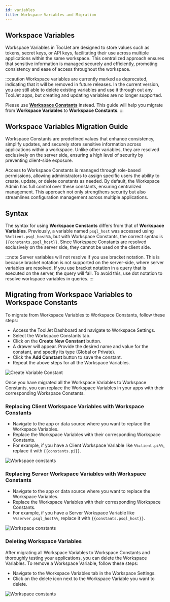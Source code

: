 ```yaml
---
id: variables
title: Workspace Variables and Migration
---
```


## Workspace Variables

Workspace Variables in ToolJet are designed to store values such as tokens, secret keys, or API keys, facilitating their use across multiple applications within the same workspace. This centralized approach ensures that sensitive information is managed securely and efficiently, promoting consistency and ease of access throughout the workspace.

:::caution
Workspace variables are currently marked as deprecated, indicating that it will be removed in future releases. In the current version, you are still able to delete existing variables and use it through out any ToolJet apps, but creating and updating variables are no longer supported. 

Please use **[Workspace Constants](/docs/org-management/workspaces/workspace_constants)** instead. This guide will help you migrate from **Workspace Variables** to **Workspace Constants**.
:::

## Workspace Variables Migration Guide

Workspace Constants are predefined values that enhance consistency, simplify updates, and securely store sensitive information across applications within a workspace. Unlike other variables, they are resolved exclusively on the server side, ensuring a high level of security by preventing client-side exposure. 

Access to Workspace Constants is managed through role-based permissions, allowing administrators to assign specific users the ability to create, update, or delete constants as needed. By default, the Workspace Admin has full control over these constants, ensuring centralized management. This approach not only strengthens security but also streamlines configuration management across multiple applications.

## Syntax

The syntax for using **Workspace Constants** differs from that of **Workspace Variables**. Previously, a variable named `psql_host` was accessed using `%%client.psql_host%%`, but with Workspace Constants, the correct syntax is `{{constants.psql_host}}`. Since Workspace Constants are resolved exclusively on the server side, they cannot be used on the client side.

:::note
Server variables will not resolve if you use bracket notation. This is because bracket notation is not supported on the server-side, where server variables are resolved. If you use bracket notation in a query that is executed on the server, the query will fail. To avoid this, use dot notation to resolve workspace variables in queries.
:::

## Migrating from Workspace Variables to Workspace Constants

To migrate from Workspace Variables to Workspace Constants, follow these steps:

- Access the ToolJet Dashboard and navigate to Workspace Settings.
- Select the Workspace Constants tab.
- Click on the **Create New Constant** button.
- A drawer will appear. Provide the desired name and value for the constant, and specify its type (Global or Private).
- Click the **Add Constant** button to save the constant.
- Repeat the above steps for all the Workspace Variables.

<div style={{textAlign: 'center'}}>
<img style={{ border:'0', marginBottom:'15px', borderRadius:'5px', boxShadow: '0px 1px 3px rgba(0, 0, 0, 0.2)' }} className="screenshot-full" src="/img/workspace-const/create-constant.png" alt="Create Variable Constant"/>
</div>

Once you have migrated all the Workspace Variables to Workspace Constants, you can replace the Workspace Variables in your apps with their corresponding Workspace Constants.

### Replacing Client Workspace Variables with Workspace Constants

- Navigate to the app or data source where you want to replace the Workspace Variables.
- Replace the Workspace Variables with their corresponding Workspace Constants.
- For example, if you have a Client Workspace Variable like `%%client.pi%%`, replace it with `{{constants.pi}}`.

<div style={{textAlign: 'center'}}>
<img style={{ border:'0', marginBottom:'15px', borderRadius:'5px', boxShadow: '0px 1px 3px rgba(0, 0, 0, 0.2)' }} className="screenshot-full" src="/img/workspace-const/client-side-variable.gif" alt="Workspace constants"/>
</div>

### Replacing Server Workspace Variables with Workspace Constants
- Navigate to the app or data source where you want to replace the Workspace Variables.
- Replace the Workspace Variables with their corresponding Workspace Constants.
- For example, if you have a Server Workspace Variable like `%%server.psql_host%%`, replace it with `{{constants.psql_host}}`.

<div style={{textAlign: 'center'}}>
<img style={{ border:'0', marginBottom:'15px', borderRadius:'5px', boxShadow: '0px 1px 3px rgba(0, 0, 0, 0.2)' }} className="screenshot-full" src="/img/workspace-const/server-side-variable.gif" alt="Workspace constants"/>
</div>


### Deleting Workspace Variables

After migrating all Workspace Variables to Workspace Constants and thoroughly testing your applications, you can delete the Workspace Variables. To remove a Workspace Variable, follow these steps:

- Navigate to the Workspace Variables tab in the Workspace Settings.
- Click on the delete icon next to the Workspace Variable you want to delete.

<div style={{textAlign: 'center'}}>
<img style={{ border:'0', marginBottom:'15px', borderRadius:'5px', boxShadow: '0px 1px 3px rgba(0, 0, 0, 0.2)' }} className="screenshot-full" src="/img/workspace-const/delete-variable.gif" alt="Workspace constants"/>
</div>